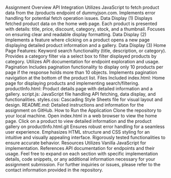Assignment Overview
API Integration 
Utilizes JavaScript to fetch product data from the /products endpoint of dummyjson.com.
Implements error handling for potential fetch operation issues.
Data Display (1) 
Displays fetched product data on the home web page.
Each product is presented with details: title, price, discount, category, stock, and a thumbnail.
Focuses on ensuring clear and readable display formatting.
Data Display (2) 
Implements a feature where clicking on a product opens a new page displaying detailed product information and a gallery.
Data Display (3)
Home Page Features:
Keyword search functionality (title, description, or category).
Provides a category filter via a select box to filter displayed products by category.
Utilizes API documentation for endpoint exploration and usage.
Pagination 
Includes pagination functionality to display only 10 products per page if the response holds more than 10 objects.
Implements pagination navigation at the bottom of the product list.
Files Included
index.html: Home page for displaying products and implementing search/filtering.
productInfo.html: Product details page with detailed information and a gallery.
script.js: JavaScript file handling API fetching, data display, and functionalities.
styles.css: Cascading Style Sheets file for visual layout and design.
README.md: Detailed instructions and information for the assignment on GitHub.
How to Run the Application
Clone the repository to your local machine.
Open index.html in a web browser to view the home page.
Click on a product to view detailed information and the product gallery on productInfo.html.git
Ensures robust error handling for a seamless user experience.
Emphasizes HTML structure and CSS styling for an intuitive and visually appealing interface.
Rigorously tested functionalities to ensure accurate behavior.
Resources
Utilizes Vanilla JavaScript for implementation.
References API documentation for endpoints and their usage.
Feel free to expand on each section with specific implementation details, code snippets, or any additional information necessary for your assignment submission. For further inquiries or issues, please refer to the contact information provided in the repository.

